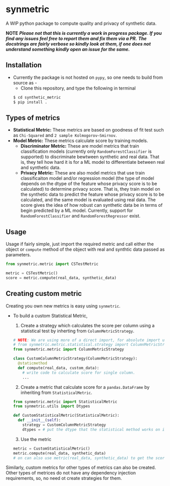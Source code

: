 # synmetric
A WIP python package to compute quality and privacy of synthetic data.

**NOTE**
**_Please not that this is currently a work in progress package. If you find any issues feel free to report them and fix them via a PR._**
**_The docstrings are fairly verbose so kindly look at them, if one does not understand something kindly open an issue for the same._**

## Installation
- Currently the package is not hosted on `pypy`, so one needs to build from source as - 
  - Clone this repository, and type the following in terminal
  ```sh
  $ cd synthetic_metric
  $ pip install .
  ```
  
## Types of metrics
- **Statistical Metric:** These metrics are based on goodness of fit test such as `Chi-Squared` and `2 sample Kolmogorov–Smirnov`.
- **Model Metric:** These metrics calculate score by training models.
  - **Discriminator Metric:** These are model metrics that train classification models (currently only `RandomForestClassifier` is supported) to 
    discriminate bewtween synthetic and real data. That is, they tell how hard it is for a ML model to differentiate between real and synthetic data.
  - **Privacy Metric:** These are also model metrics that use train classificaiton model and/or regression model (the type of model depends on the dtype 
    of the feature whose privacy score is to be calculated) to determine privacy score. That is, they train model on the synthetic data to predict the 
    feature whose privacy score is to be calculated, and the same model is evaluated using real data. The score gives the idea of how robust can synthetic
    data be in terms of begin predicted by a ML model. Currently, support for `RandomForestClassifier` and `RandomForestRegressor` exist.

## Usage
Usage if fairly simple, just import the required metric and call either the object or `compute` method of the object with real and synthtic data passed 
as parameters.
```python
from synmetric.metric import CSTestMetric

metric = CSTestMetric()
score = metric.compute(real_data, synthetic_data)
```

## Creating custom metric
Creating you own new metrics is easy using `synmetric`.
- To build a custom Statistical Metric, 
  1. Create a strategy which calculates the score per column using a statistical test by inherting from `ColumnMetricStrategy`.
  ```python
  # NOTE: We are using more of a direct import, for absolute import use
  # from synmetric.metric.statistical.strategy import ColumnMetricStrategy
  from synmetric.metric import ColumnMetricStrategy
  
  class CustomColumnMetricStrategy(ColumnMetricStrategy):
    @staticmethod
    def compute(real_data, custom_data):
      # write code to calculate score for single column.
      ...
  ```
  
  2. Create a metric that calculate score for a `pandas.DataFrame` by inheriting from `StatisticalMetric`.
  ```python
  from synmetric.metric import StatisticalMetric
  from synmetric.utils import Dtypes
  
  def CustomStatisticalMetric(StatisticalMetric):
    def __init__(self):
      strategy = CustomColumnMetricStrategy
      dtypes = # put the dtype that the statistical method works on i.e, `Dtypes.CATEGORICAL` or `Dtypes.NUMERIC`.
  ```
  
  3. Use the metric
  ```python
  metric = CustomStatisticalMetric()
  metric.compute(real_data, synthetic_data) 
  # on can also use metric(real_data, synthetic_data) to get the score, as the metrics are callable.
  ```

Similarly, custom metrics for other types of metrics can also be created. Other types of metrices do not have any dependency injection requirements, so, no
need ot create strategies for them.
